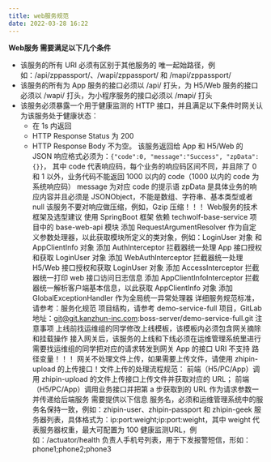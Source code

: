 ```yaml
---
title: web服务规范
date: 2022-03-28 16:22
---
```

**Web服务 需要满足以下几个条件**
- 该服务的所有 URI 必须有区别于其他服务的 唯一起始路径，例如：/api/zppassport/、/wapi/zppassport/ 和 /mapi/zppassport/ 
- 该服务的所有为 App 服务的接口必须以 /api/ 打头，为 H5/Web 服务的接口必须以 /wapi/ 打头，为小程序服务的接口必须以 /mapi/ 打头
- 该服务必须暴露一个用于健康监测的 HTTP 接口，并且满足以下条件时网关认为该服务处于健康状态：
    - 在 1s 内返回
    - HTTP Response Status 为 200
    - HTTP Response Body 不为空。
该服务返回给 App 和 H5/Web 的 JSON 响应格式必须为：``{"code":0, "message":"Success", "zpData":{}}``， 其中
code 代表响应码，每个业务的响应码区间不同，并且除了 0 和 1 以外，业务代码不能返回 1000 以内的 code（1000 以内的 code 为系统响应码）
message 为对应 code 的提示语
zpData 是具体业务的响应内容并且必须是 JSONObject，不能是数组、字符串、基本类型或者 null
该服务不要对响应做压缩，例如，Gzip 压缩！！！
Web服务的技术框架及选型建议
使用 SpringBoot 框架
依赖 techwolf-base-service 项目中的 base-web-api 模块
添加  RequestArgumentResolver 作为自定义参数处理器，以此获取模块所定义的类对象，例如：LoginUser 对象 和 AppClientInfo 对象
添加 AuthInterceptor 拦截器统一处理 App 接口授权和获取 LoginUser 对象
添加 WebAuthInterceptor 拦截器统一处理 H5/Web 接口授权和获取 LoginUser 对象
添加  AccessInterceptor 拦截器统一打印 web 接口访问日志信息
添加 AppClientInfoInterceptor 拦截器统一解析客户端基本信息，以此获取 AppClientInfo 对象
添加 GlobalExceptionHandler 作为全局统一异常处理器
详细服务规范标准，请参考：服务化规范
项目结构，请参考 demo-service-full 项目，GitLab 地址：git@git.kanzhun-inc.com:boss-server/demo-service-full.git
注意事项
上线前找运维组的同学修改上线模板，该模板内必须包含网关摘除和挂载操作
接入网关后，该服务的上线和下线必须在运维管理系统里进行
需要找运维组的同学把对应的请求转发到网关
App 的接口 URI 不支持 路径变量！！！
网关不处理文件上传，如果需要上传文件，请使用 zhipin-upload 的上传接口！文件上传的处理流程规范：
前端（H5/PC/App）调用 zhipin-upload 的文件上传接口上传文件并获取对应的 URL；
前端（H5/PC/App）调用业务接口并把第 a 步获取到的 URL 作为请求参数一并传递给后端服务
需要提供以下信息
服务名，必须和运维管理系统中的服务名保持一致，例如：zhipin-user、zhipin-passport 和 zhipin-geek
服务器列表，具体格式为：ip:port:weight;ip:port:weight，其中 weight 代表服务器权重，最大可配置为 100
健康监测URL，例如：/actuator/health
负责人手机号列表，用于下发报警短信，形如：phone1;phone2;phone3
